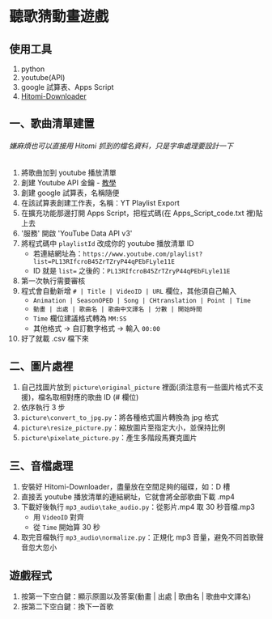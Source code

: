 # 聽歌猜動畫遊戲
## 使用工具
1. python
2. youtube(API)
3. google 試算表、Apps Script
4. [Hitomi-Downloader](https://github.com/KurtBestor/Hitomi-Downloader)

## 一、歌曲清單建置
###### 嫌麻煩也可以直接用 Hitomi 抓到的檔名資料，只是字串處理要設計一下
1. 將歌曲加到 youtube 播放清單
2. 創建 Youtube API 金鑰 - [教學](https://gg90052.github.io/blog/yt_api_key/)
3. 創建 google 試算表，名稱隨便
4. 在該試算表創建工作表，名稱：YT Playlist Export
5. 在擴充功能那邊打開 Apps Script，把程式碼(在 Apps_Script_code.txt 裡)貼上去
6. '服務' 開啟 'YouTube Data API v3'
7. 將程式碼中 `playlistId` 改成你的 youtube 播放清單 ID
    + 若連結網址為：`https://www.youtube.com/playlist?list=PL13RIfcroB45ZrTZryP44qPEbFLyle11E`
    + ID 就是 `list=` 之後的：`PL13RIfcroB45ZrTZryP44qPEbFLyle11E`
8. 第一次執行需要審核
9. 程式會自動新增 `# | Title | VideoID | URL` 欄位，其他須自己輸入
    + `Animation | SeasonOPED | Song | CHtranslation | Point | Time`
    + `動畫 | 出處 | 歌曲名 | 歌曲中文譯名 | 分數 | 開始時間`
    + `Time` 欄位建議格式轉為 `MM:SS`
    + 其他格式 -> 自訂數字格式 -> 輸入 `00:00`
10. 好了就載 .csv 檔下來

## 二、圖片處裡
1. 自己找圖片放到  `picture\original_picture` 裡面(須注意有一些圖片格式不支援)，檔名取相對應的歌曲 ID (# 欄位)
2. 依序執行 3 步
  1. `picture\convert_to_jpg.py`：將各種格式圖片轉換為 jpg 格式
  2. `picture\resize_picture.py`：縮放圖片至指定大小，並保持比例
  3. `picture\pixelate_picture.py`：產生多階段馬賽克圖片

## 三、音檔處理
1. 安裝好 Hitomi-Downloader，盡量放在空間足夠的磁碟，如：D 槽
2. 直接丟 youtube 播放清單的連結網址，它就會將全部歌曲下載 .mp4
3. 下載好後執行 `mp3_audio\take_audio.py`：從影片.mp4 取 30 秒音檔.mp3
    + 用 `VideoID` 對齊
    + 從 `Time` 開始算 30 秒
4. 取完音檔執行 `mp3_audio\normalize.py`：正規化 mp3 音量，避免不同首歌聲音忽大忽小

## 遊戲程式
1. 按第一下空白鍵：顯示原圖以及答案(動畫 | 出處 | 歌曲名 | 歌曲中文譯名)
2. 按第二下空白鍵：換下一首歌
